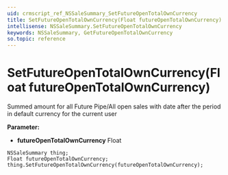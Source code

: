 ```yaml
---
uid: crmscript_ref_NSSaleSummary_SetFutureOpenTotalOwnCurrency
title: SetFutureOpenTotalOwnCurrency(Float futureOpenTotalOwnCurrency)
intellisense: NSSaleSummary.SetFutureOpenTotalOwnCurrency
keywords: NSSaleSummary, GetFutureOpenTotalOwnCurrency
so.topic: reference
---
```


# SetFutureOpenTotalOwnCurrency(Float futureOpenTotalOwnCurrency)

Summed amount for all Future Pipe/All open sales with date after the period in default currency for the current user

**Parameter:** 
* **futureOpenTotalOwnCurrency** Float

```crmscript
NSSaleSummary thing;
Float futureOpenTotalOwnCurrency;
thing.SetFutureOpenTotalOwnCurrency(futureOpenTotalOwnCurrency);
```

